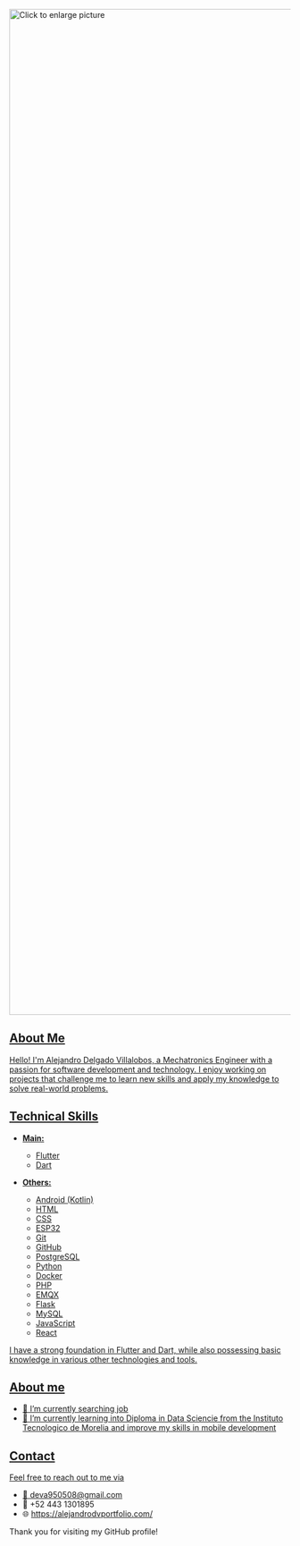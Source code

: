 <a href="https://drive.google.com/uc?export=view&id=1fmdL1QMbvJswGrjGYhumBvn2eMgTCvM-"><img src="https://drive.google.com/uc?export=view&id=1fmdL1QMbvJswGrjGYhumBvn2eMgTCvM-" style="width: 1800px; max-width: 100%; height: auto" title="Click to enlarge picture" />

## About Me

Hello! I'm Alejandro Delgado Villalobos, a Mechatronics Engineer with a passion for software development and technology. I enjoy working on projects that challenge me to learn new skills and apply my knowledge to solve real-world problems.

## Technical Skills

- **Main:**
  - Flutter
  - Dart

- **Others:**
  - Android (Kotlin)
  - HTML
  - CSS
  - ESP32
  - Git
  - GitHub
  - PostgreSQL
  - Python
  - Docker
  - PHP
  - EMQX
  - Flask
  - MySQL
  - JavaScript
  - React

I have a strong foundation in Flutter and Dart, while also possessing basic knowledge in various other technologies and tools.

## About me

- 🔭 I’m currently searching job
- 🌱 I’m currently learning into Diploma in Data Sciencie from the Instituto Tecnologico de Morelia and improve my skills in mobile development

## Contact

Feel free to reach out to me via 

- 💬 deva950508@gmail.com
- 📱 +52 443 1301895
- 🌐 https://alejandrodvportfolio.com/

Thank you for visiting my GitHub profile!

